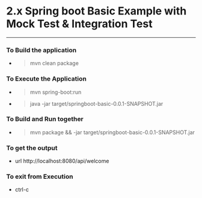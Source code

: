 # 2.x Spring boot Basic Example with Mock Test & Integration Test 

---

### To Build the application 
* >mvn clean package 

### To Execute the Application
* >mvn spring-boot:run
* >java -jar target/springboot-basic-0.0.1-SNAPSHOT.jar 

### To Build and Run together 
* > mvn package && -jar target/springboot-basic-0.0.1-SNAPSHOT.jar 

### To get the output
* url http://localhost:8080/api/welcome

### To exit from Execution
* ctrl-c
